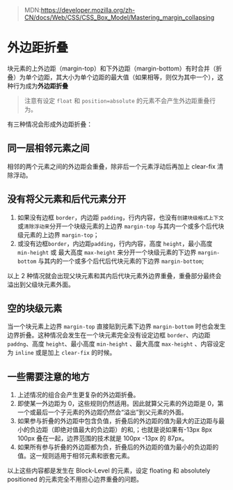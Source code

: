 > MDN:https://developer.mozilla.org/zh-CN/docs/Web/CSS/CSS_Box_Model/Mastering_margin_collapsing

# 外边距折叠

块元素的上外边距（margin-top）和下外边距（margin-bottom）有时合并（折叠）为单个边距，其大小为单个边距的最大值（如果相等，则仅为其中一个），这种行为成为**外边距折叠**

> 注意有设定 `float` 和 `position=absolute` 的元素不会产生外边距重叠行为。

有三种情况会形成外边距折叠：

## 同一层相邻元素之间

相邻的两个元素之间的外边距会重叠，除非后一个元素浮动后再加上 clear-fix 清除浮动。

## 没有将父元素和后代元素分开

1. 如果没有边框 `border`，内边距 `padding`，行内内容，也没有`创建块级格式上下文`或`清除浮动来`分开一个块级元素的上边界 `margin-top` 与其内一个或多个后代块级元素的上边界 `margin-top`；
2. 或没有边框`border`，内边距`padding`，行内内容，高度 `height`，最小高度 `min-height` 或 最大高度 `max-height` 来分开一个块级元素的下边界 `margin-bottom` 与其内的一个或多个后代后代块元素的下边界 `margin-bottom`;

以上 2 种情况就会出现父块元素和其内后代块元素外边界重叠，重叠部分最终会溢出到父级块元素外面。

## 空的块级元素

当一个块元素上边界 `margin-top` 直接贴到元素下边界 `margin-bottom` 时也会发生边界折叠。这种情况会发生在一个块元素完全没有设定边框 `border`、内边距 `paddng`、高度 `height`、最小高度 `min-height` 、最大高度 `max-height` 、内容设定为 `inline` 或是加上 `clear-fix` 的时候。

## 一些需要注意的地方

1. 上述情况的组合会产生更复杂的外边距折叠。
2. 即使某一外边距为 0，这些规则仍然适用。因此就算父元素的外边距是 0，第一个或最后一个子元素的外边距仍然会“溢出”到父元素的外面。
3. 如果参与折叠的外边距中包含负值，折叠后的外边距的值为最大的正边距与最小的负边距（即绝对值最大的负边距）的和,；也就是说如果有-13px 8px 100px 叠在一起，边界范围的技术就是 100px -13px 的 87px。
4. 如果所有参与折叠的外边距都为负，折叠后的外边距的值为最小的负边距的值。这一规则适用于相邻元素和嵌套元素。

以上这些内容都是发生在 Block-Level 的元素，设定 floating 和 absolutely positioned 的元素完全不用担心边界重叠的问题。
